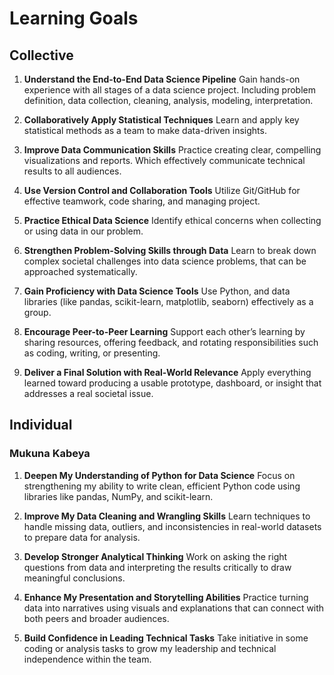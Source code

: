 # Learning Goals

## Collective

1. **Understand the End-to-End Data Science Pipeline**
   Gain hands-on experience with all stages of a data science project.
   Including problem definition, data collection, cleaning, analysis, modeling, interpretation.

2. **Collaboratively Apply Statistical Techniques**
   Learn and apply key statistical methods as a team to make data-driven insights.

3. **Improve Data Communication Skills**
   Practice creating clear, compelling visualizations and reports.
  Which effectively communicate technical results to all audiences.

4. **Use Version Control and Collaboration Tools**
   Utilize Git/GitHub for effective teamwork, code sharing, and managing project.

5. **Practice Ethical Data Science**
   Identify ethical concerns when collecting or using data in our problem.

6. **Strengthen Problem-Solving Skills through Data**
   Learn to break down complex societal challenges into data science problems,
   that can be approached systematically.

7. **Gain Proficiency with Data Science Tools**
   Use Python, and data libraries (like pandas, scikit-learn, matplotlib, seaborn)
   effectively as a group.

8. **Encourage Peer-to-Peer Learning**
   Support each other’s learning by sharing resources, offering feedback,
   and rotating responsibilities such as coding, writing, or presenting.

9. **Deliver a Final Solution with Real-World Relevance**
    Apply everything learned toward producing a usable prototype,
    dashboard, or insight that addresses a real societal issue.

## Individual

### Mukuna Kabeya

1. **Deepen My Understanding of Python for Data Science**
   Focus on strengthening my ability to write clean, efficient Python code
   using libraries like pandas, NumPy, and scikit-learn.

2. **Improve My Data Cleaning and Wrangling Skills**
   Learn techniques to handle missing data, outliers,
   and inconsistencies in real-world datasets to prepare data for analysis.

3. **Develop Stronger Analytical Thinking**
   Work on asking the right questions from data
   and interpreting the results critically to draw meaningful conclusions.

4. **Enhance My Presentation and Storytelling Abilities**
   Practice turning data into narratives using visuals
   and explanations that can connect with both peers and broader audiences.

5. **Build Confidence in Leading Technical Tasks**
   Take initiative in some coding or analysis tasks to grow my leadership
   and technical independence within the team.

